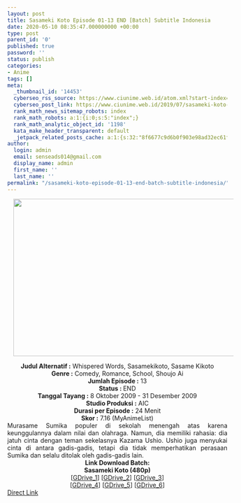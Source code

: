 ```yaml
---
layout: post
title: Sasameki Koto Episode 01-13 END [Batch] Subtitle Indonesia
date: 2020-05-10 08:35:47.000000000 +00:00
type: post
parent_id: '0'
published: true
password: ''
status: publish
categories:
- Anime
tags: []
meta:
  _thumbnail_id: '14453'
  cyberseo_rss_source: https://www.ciunime.web.id/atom.xml?start-index=601&max-results=150
  cyberseo_post_link: https://www.ciunime.web.id/2019/07/sasameki-koto-episode-01-13-end-batch.html
  rank_math_news_sitemap_robots: index
  rank_math_robots: a:1:{i:0;s:5:"index";}
  rank_math_analytic_object_id: '1198'
  kata_make_header_transparent: default
  _jetpack_related_posts_cache: a:1:{s:32:"8f6677c9d6b0f903e98ad32ec61f8deb";a:2:{s:7:"expires";i:1651955150;s:7:"payload";a:0:{}}}
author:
  login: admin
  email: senseads014@gmail.com
  display_name: admin
  first_name: ''
  last_name: ''
permalink: "/sasameki-koto-episode-01-13-end-batch-subtitle-indonesia/"
---
```

<div class="separator" style="clear: both; text-align: center;"><a href="https://1.bp.blogspot.com/-SBFpx4kxWh8/XTCbyrxY1fI/AAAAAAAAb-w/9YpGFB65rCEINPsFIL6vacWxKYvfnJZDACLcBGAs/s1600/Sasameki%2BKoto.png" imageanchor="1" style="margin-left: 1em; margin-right: 1em;"><img border="0" data-original-height="720" data-original-width="1280" height="360" src="{{ site.baseurl }}/assets/2020/05/Sasameki%2BKoto.png" width="640" /></a></div>
<p>
<div style="text-align: center;"><b>Judul</b><b><b> Alternatif</b> :</b> Whispered Words, Sasamekikoto, Sasame Kikoto</div>
<div style="text-align: center;"><b><b>Genre :</b></b> Comedy, Romance, School, Shoujo Ai</div>
<div style="text-align: center;"><b>Jumlah Episode :</b> 13<br /><b>Status :&nbsp;</b>END<br /><b>Tanggal Tayang :</b> 8 Oktober 2009 - 31 Desember 2009<br /><b>Studio Produksi :</b> AIC<br /><b>Durasi per Episode :</b> 24 Menit</div>
<div style="text-align: center;"><b>Skor :</b> 7.16 (MyAnimeList)</div>
<div style="text-align: center;"></div>
<div style="text-align: justify;">Murasame Sumika populer di sekolah menengah atas karena keunggulannya dalam nilai dan olahraga. Namun, dia memiliki rahasia: dia jatuh cinta dengan teman sekelasnya Kazama Ushio. Ushio juga menyukai cinta di antara gadis-gadis, tetapi dia tidak memperhatikan perasaan Sumika dan selalu ditolak oleh gadis-gadis lain.</div>
<div style="text-align: justify;"></div>
<div style="text-align: justify;"></div>
<div style="text-align: center;"><b>Link Download Batch:</b></div>
<div style="text-align: center;"><b>Sasameki Koto (480p)</b></div>
<div style="text-align: center;">[<a href="https://drive.google.com/uc?id=11OmgjZthE-_7H06KULehjSoTn4ARxV56" target="_blank" rel="noopener">GDrive_1</a>] [<a href="https://drive.google.com/uc?id=1hLZhOxdgc6milfgB6znL1MXAYVsWpkLD" target="_blank" rel="noopener">GDrive_2</a>] [<a href="https://drive.google.com/uc?id=1XXwCnE2a1QdWu64IF83CmndtyyPDE4bD" target="_blank" rel="noopener">GDrive_3</a>]<br />[<a href="https://drive.google.com/uc?id=1Nm4M8WADhEjyQIGOd4jIM05CejJWdzm4" target="_blank" rel="noopener">GDrive_4</a>] [<a href="https://drive.google.com/uc?id=1Du4PkEIvTBnHvveKAcyfKECNW_Y5K955" target="_blank" rel="noopener">GDrive_5</a>] [<a href="https://drive.google.com/uc?export=download&amp;id=1lCPulnvceoshEyk--3eIT62AB5NwZz88" target="_blank" rel="noopener">GDrive_6</a>]</div>
<link rel="stylesheet" href="https://cdnjs.cloudflare.com/ajax/libs/font-awesome/4.7.0/css/font-awesome.min.css" />
<div class="divbtn"> <a href="https://handymansurrender.com/fihup8buzv?key=94550f7ce39444073321dde3b8782f97" class="btn"><i class="fa fa-download"></i> Direct Link</a> </div>
